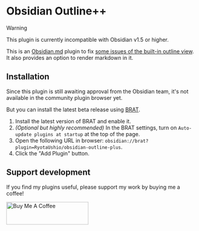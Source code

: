 # Obsidian Outline++

> [!WARNING]
> This plugin is currently incompatible with Obsidian v1.5 or higher.

This is an [Obsidian.md](https://obsidian.md) plugin to fix [some issues of the built-in outline view](https://forum.obsidian.md/t/headings-with-numbers-miss-in-toc-outline-of-heading/65155?u=ush). It also provides an option to render markdown in it.

## Installation

Since this plugin is still awaiting approval from the Obsidian team, it's not available in the community plugin browser yet.

But you can install the latest beta release using [BRAT](https://github.com/TfTHacker/obsidian42-brat).

1. Install the latest version of BRAT and enable it.
2. _(Optional but highly recommended)_ In the BRAT settings, turn on `Auto-update plugins at startup` at the top of the page.
3. Open the following URL in browser: `obsidian://brat?plugin=RyotaUshio/obsidian-outline-plus`.
4. Click the "Add Plugin" button.

## Support development

If you find my plugins useful, please support my work by buying me a coffee!

<a href="https://www.buymeacoffee.com/ryotaushio" target="_blank"><img src="https://cdn.buymeacoffee.com/buttons/v2/default-yellow.png" alt="Buy Me A Coffee" style="height: 60px !important;width: 217px !important;" ></a>

